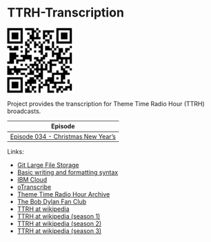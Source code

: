 # TTRH-Transcription
<img src="qr-code.png" width="150">

Project provides the transcription for Theme Time Radio Hour (TTRH) broadcasts.


| Episode |
| --- |
| [Episode 034 - Christmas New Year’s](./md/Episode%20034%20-%20Christmas%20New%20Year’s.md) |


Links:
* [Git Large File Storage](https://git-lfs.github.com/)
* [Basic writing and formatting syntax](https://help.github.com/en/github/writing-on-github/basic-writing-and-formatting-syntax)
* [IBM Cloud](https://cloud.ibm.com)
* [oTranscribe](https://otranscribe.com/)
* [Theme Time Radio Hour Archive](https://www.themetimeradio.com/)
* [The Bob Dylan Fan Club](http://www.thebobdylanfanclub.com/themetime/theme-time-season-one-list)
* [TTRH at wikipedia](https://en.wikipedia.org/wiki/Theme_Time_Radio_Hour)
* [TTRH at wikipedia (season 1)](https://en.wikipedia.org/wiki/Theme_Time_Radio_Hour_(season_1))
* [TTRH at wikipedia (season 2)](https://en.wikipedia.org/wiki/Theme_Time_Radio_Hour_(season_2))
* [TTRH at wikipedia (season 3)](https://en.wikipedia.org/wiki/Theme_Time_Radio_Hour_(season_3))
